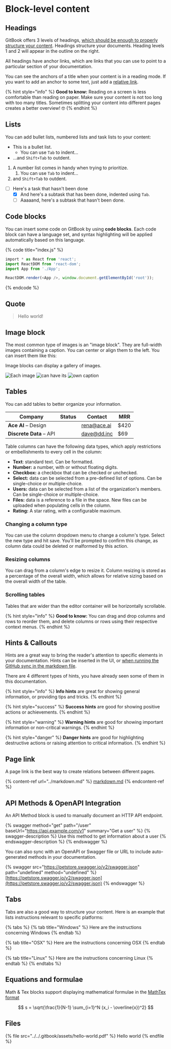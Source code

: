 # Block-level content

## Headings <a href="headings" id="headings"></a>

GitBook offers 3 levels of headings, [which should be enough to properly structure your content](https://practicaltypography.com/headings.html). Headings structure your documents. Heading levels 1 and 2 will appear in the outline on the right.

All headings have anchor links, which are links that you can use to point to a particular section of your documentation.

You can see the anchors of a title when your content is in a reading mode. If you want to add an anchor to some text, just add a [relative link](../rich-text.md#relative-links).

{% hint style="info" %}
**Good to know:** Reading on a screen is less comfortable than reading on paper. Make sure your content is not too long with too many titles. Sometimes splitting your content into different pages creates a better overview! 🤓
{% endhint %}

## Lists <a href="lists" id="lists"></a>

You can add bullet lists, numbered lists and task lists to your content:‌

* This is a bullet list.
  * You can use `Tab` to indent…
* …and `Shift+Tab` to outdent.

1. A number list comes in handy when trying to prioritize.
   1. You can use `Tab` to indent…
2. and `Shift+Tab` to outdent.

* [ ] Here's a task that hasn't been done
  * [x] And here's a subtask that has been done, indented using `Tab`.
  * [ ] Aaaaand, here's a subtask that hasn't been done.

## Code blocks <a href="code-blocks" id="code-blocks"></a>

You can insert some code on GitBook by using **code blocks**. Each code block can have a language set, and syntax highlighting will be applied automatically based on this language.

{% code title="index.js" %}
```javascript
‌import * as React from 'react';
import ReactDOM from 'react-dom';
import App from './App';

ReactDOM.render(<App />, window.document.getElementById('root'));
```
{% endcode %}

## Quote <a href="quote" id="quote"></a>

> Hello world!

## Image block <a href="quote" id="quote"></a>

The most common type of images is an "image block". They are full-width images containing a caption. You can center or align them to the left. You can insert them like this:

Image blocks can display a gallery of images.

![Each image](https://images.unsplash.com/photo-1544716278-ca5e3f4abd8c?crop=entropy\&cs=srgb\&fm=jpg\&ixid=MnwxOTcwMjR8MHwxfHNlYXJjaHw1fHxib29rfGVufDB8fHx8MTYyODc1MTk5MA\&ixlib=rb-1.2.1\&q=85) ![can have its](https://images.unsplash.com/photo-1589998059171-988d887df646?crop=entropy\&cs=srgb\&fm=jpg\&ixid=MnwxOTcwMjR8MHwxfHNlYXJjaHw5fHxib29rfGVufDB8fHx8MTYyODc1MTk5MA\&ixlib=rb-1.2.1\&q=85) ![own caption](https://images.unsplash.com/photo-1524995997946-a1c2e315a42f?crop=entropy\&cs=srgb\&fm=jpg\&ixid=MnwxOTcwMjR8MHwxfHNlYXJjaHw2fHxib29rc3xlbnwwfHx8fDE2Mjg3NTIwNzY\&ixlib=rb-1.2.1\&q=85)

## Tables <a href="tables" id="tables"></a>

You can add tables to better organize your information.

<table><thead><tr><th>Company</th><th data-type="select">Status</th><th>Contact</th><th>MRR</th></tr></thead><tbody><tr><td><strong>Ace AI</strong> – Design</td><td></td><td><a href="mailto:noreply@gitbook.com">rena@ace.ai</a></td><td>$420</td></tr><tr><td><strong>Discrete Data</strong> – API</td><td></td><td><a href="mailto:noreply@gitbook.com">dave@dd.inc</a></td><td>$69</td></tr></tbody></table>

Table columns can have the following data types, which apply restrictions or embellishments to every cell in the column:

* **Text**: standard text. Can be formatted.
* **Number:** a number, with or without floating digits.
* **Checkbox:** a checkbox that can be checked or unchecked.
* **Select:** data can be selected from a pre-defined list of options. Can be single-choice or multiple-choice.
* **Users:** data can be selected from a list of the organization's members. Can be single-choice or multiple-choice.
* **Files:** data is a reference to a file in the space. New files can be uploaded when populating cells in the column.
* **Rating:** A star rating, with a configurable maximum.

### Changing a column type

You can use the column dropdown menu to change a column's type. Select the new type and hit save. You'll be prompted to confirm this change, as column data could be deleted or malformed by this action.

### Resizing columns

You can drag from a column's edge to resize it. Column resizing is stored as a percentage of the overall width, which allows for relative sizing based on the overall width of the table.

### Scrolling tables

Tables that are wider than the editor container will be horizontally scrollable.

{% hint style="info" %}
**Good to know:** You can drag and drop columns and rows to reorder them, and delete columns or rows using their respective context menus.
{% endhint %}

## Hints & Callouts <a href="hints-and-callouts" id="hints-and-callouts"></a>

Hints are a great way to bring the reader's attention to specific elements in your documentation. Hints can be inserted in the UI, or [when running the GitHub sync in the markdown file](../markdown.md#hints-and-callouts).‌

There are 4 different types of hints, you have already seen some of them in this documentation.

{% hint style="info" %}
**Info hints** are great for showing general information, or providing tips and tricks.
{% endhint %}

{% hint style="success" %}
**Success hints** are good for showing positive actions or achievements.
{% endhint %}

{% hint style="warning" %}
**Warning hints** are good for showing important information or non-critical warnings.
{% endhint %}

{% hint style="danger" %}
**Danger hints** are good for highlighting destructive actions or raising attention to critical information.
{% endhint %}

## Page link <a href="page-link" id="page-link"></a>

A page link is the best way to create relations between different pages.

{% content-ref url="../markdown.md" %}
[markdown.md](../markdown.md)
{% endcontent-ref %}

## API Methods & OpenAPI Integration <a href="api-methods" id="api-methods"></a>

An API Method block is used to manually document an HTTP API endpoint.

{% swagger method="get" path="/user" baseUrl="https://api.example.com/v1" summary="Get a user" %}
{% swagger-description %}
Use this method to get information about a user
{% endswagger-description %}
{% endswagger %}

You can also sync with an OpenAPI or Swagger file or URL to include auto-generated methods in your documentation.

{% swagger src="https://petstore.swagger.io/v2/swagger.json" path="undefined" method="undefined" %}
[https://petstore.swagger.io/v2/swagger.json](https://petstore.swagger.io/v2/swagger.json)
{% endswagger %}

## Tabs

Tabs are also a good way to structure your content. Here is an example that lists instructions relevant to specific platforms:

{% tabs %}
{% tab title="Windows" %}
Here are the instructions concerning Windows
{% endtab %}

{% tab title="OSX" %}
Here are the instructions concerning OSX
{% endtab %}

{% tab title="Linux" %}
Here are the instructions concerning Linux
{% endtab %}
{% endtabs %}

## Equations and formulae

Math & Tex blocks support displaying mathematical formulae in the [MathTex format](https://katex.org)

$$
s = \sqrt{\frac{1}{N-1} \sum_{i=1}^N (x_i - \overline{x})^2}
$$

## Files

{% file src="../../.gitbook/assets/hello-world.pdf" %}
Hello world
{% endfile %}
